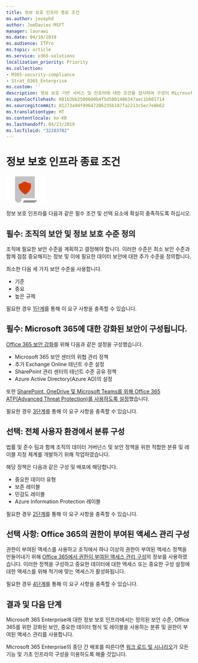 ```yaml
---
title: 정보 보호 인프라 종료 조건
ms.author: josephd
author: JoeDavies-MSFT
manager: laurawi
ms.date: 04/10/2019
ms.audience: ITPro
ms.topic: article
ms.service: o365-solutions
localization_priority: Priority
ms.collection:
- M365-security-compliance
- Strat_O365_Enterprise
ms.custom: ''
description: 정보 보호 기반 서비스 및 인프라에 대한 조건을 검사하여 구성이 Microsoft 365 Enterprise 요구 사항을 충족하는지 확인합니다.
ms.openlocfilehash: 681b3bb2500680b4f5d5801486347aec1b801714
ms.sourcegitcommit: 81273a9df49647286235b187fa2213c5ec7e8b62
ms.translationtype: HT
ms.contentlocale: ko-KR
ms.lasthandoff: 04/23/2019
ms.locfileid: "32283702"
---
```

# <a name="information-protection-infrastructure-exit-criteria"></a>정보 보호 인프라 종료 조건

![](./media/deploy-foundation-infrastructure/infoprotection_icon-small.png)

정보 보호 인프라를 다음과 같은 필수 조건 및 선택 요소에 확실히 충족하도록 하십시오.

<a name="crit-infoprotect-step1"></a>
## <a name="required-security-and-information-protection-levels-for-your-organization-are-defined"></a>필수: 조직의 보안 및 정보 보호 수준 정의

조직에 필요한 보안 수준을 계획하고 결정해야 합니다. 이러한 수준은 최소 보안 수준과 함께 점점 중요해지는 정보 및 이에 필요한 데이터 보안에 대한 추가 수준을 정의합니다.

최소한 다음 세 가지 보안 수준을 사용합니다.

- 기준
- 중요
- 높은 규제

필요한 경우 [1단계](infoprotect-define-sec-infoprotect-levels.md)를 통해 이 요구 사항을 충족할 수 있습니다. 

<a name="crit-infoprotect-step4"></a>
## <a name="required-increased-security-for-microsoft-365-is-configured"></a>필수: Microsoft 365에 대한 강화된 보안이 구성됩니다.

[Office 365 보안 강화](https://docs.microsoft.com/office365/securitycompliance/tenant-wide-setup-for-increased-security)를 위해 다음과 같은 설정을 구성했습니다.

- Microsoft 365 보안 센터의 위협 관리 정책
- 추가 Exchange Online 테넌트 수준 설정
- SharePoint 관리 센터의 테넌트 수준 공유 정책
- Azure Active Directory(Azure AD)의 설정

또한 [SharePoint, OneDrive 및 Microsoft Teams를 위해 Office 365 ATP(Advanced Threat Protection)를 사용하도록 설정](https://docs.microsoft.com/ko-KR/office365/securitycompliance/turn-on-atp-for-spo-odb-and-teams)했습니다.

필요한 경우 [3단계](infoprotect-configure-increased-security-office-365.md)를 통해 이 요구 사항을 충족할 수 있습니다. 

<a name="crit-infoprotect-step3"></a>
## <a name="optional-classification-is-configured-across-your-environment"></a>선택: 전체 사용자 환경에서 분류 구성

법률 및 준수 팀과 함께 조직의 데이터 거버넌스 및 보안 정책을 위한 적합한 분류 및 레이블 지정 체계를 개발하기 위해 작업하였습니다. 

해당 정책은 다음과 같은 구성 및 배포에 해당합니다.

- 중요한 데이터 유형
- 보존 레이블
- 민감도 레이블
- Azure Information Protection 레이블

필요한 경우 [2단계](infoprotect-configure-classification.md)를 통해 이 요구 사항을 충족할 수 있습니다. 

<a name="crit-infoprotect-step5"></a>
## <a name="optional-configure-privileged-access-management-in-office-365"></a>선택 사항: Office 365의 권한이 부여된 액세스 관리 구성

권한이 부여된 액세스를 사용하고 조직에서 하나 이상의 권한이 부여된 액세스 정책을 만들어내기 위해 [Office 365에서 권한이 부여된 액세스 관리 구성](https://docs.microsoft.com/office365/securitycompliance/privileged-access-management-configuration)의 정보를 사용하였습니다. 이러한 정책을 구성하고 중요한 데이터에 대한 액세스 또는 중요한 구성 설정에 대한 액세스를 위해 적기에 맞는 액세스가 활성화됩니다.

필요한 경우 [4단계](infoprotect-configure-privileged-access-management.md)를 통해 이 요구 사항을 충족할 수 있습니다. 

## <a name="results-and-next-steps"></a>결과 및 다음 단계

Microsoft 365 Enterprise에 대한 정보 보호 인프라에서는 정의된 보안 수준, Office 365를 위한 강화된 보안, 중요한 데이터 형식 및 레이블을 사용하는 분류 및 권한이 부여된 액세스 관리를 사용합니다.

Microsoft 365 Enterprise의 종단 간 배포를 따른다면 [워크 로드 및 시나리오](deploy-workloads.md)가 모든 기능 및 기초 인프라의 구성을 이용하도록 해줄 것입니다.
